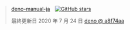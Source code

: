 > <a href="https://github.com/yoshixmk/deno-manual-ja/" rel="noopener noreferrer" target="_blank" style="display:inline-flex;align-items:center"><span style="margin-right:1em">deno-manual-ja</span><img alt="GitHub stars" src="https://img.shields.io/github/stars/yoshixmk/deno-manual-ja?style=social"> </a>
> 
> 最終更新日 2020 年 7 月 24 日 [deno @ a8f74aa](https://github.com/denoland/deno/tree/a8f74aa381c99e9c3c3d8fdfde02919966a3a824)

